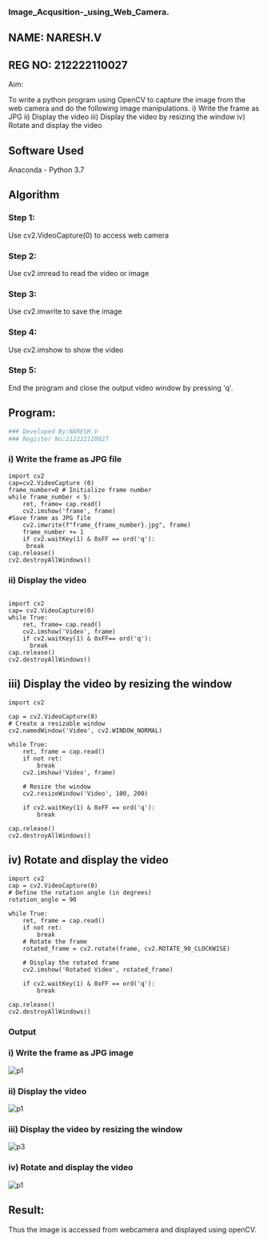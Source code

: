 ### Image_Acqusition-_using_Web_Camera.
## NAME: NARESH.V
## REG NO: 212222110027
Aim:
 
To write a python program using OpenCV to capture the image from the web camera and do the following image manipulations.
i) Write the frame as JPG 
ii) Display the video 
iii) Display the video by resizing the window
iv) Rotate and display the video

## Software Used
Anaconda - Python 3.7
## Algorithm
### Step 1:
Use cv2.VideoCapture(0) to access web camera

### Step 2:
Use cv2.imread to read the video or image

### Step 3:
Use cv2.imwrite to save the image

### Step 4:
Use cv2.imshow to show the video

### Step 5:
End the program and close the output video window by pressing 'q'.

## Program:
``` Python
### Developed By:NARESH.V
### Register No:212222110027
```
### i) Write the frame as JPG file
```
import cv2 
cap=cv2.VideoCapture (0) 
frame_number=0 # Initialize frame number
while frame_number < 5:
    ret, frame= cap.read()
    cv2.imshow('frame', frame) 
#Save frame as JPG file
    cv2.imwrite(f"frame_{frame_number}.jpg", frame)
    frame_number += 1 
    if cv2.waitKey(1) & 0xFF == ord('q'):
     break
cap.release()
cv2.destroyAllWindows()
```


### ii) Display the video
```

import cv2
cap= cv2.VideoCapture(0)
while True: 
    ret, frame= cap.read()
    cv2.imshow('Video', frame) 
    if cv2.waitKey(1) & 0xFF== ord('q'): 
      break 
cap.release()
cv2.destroyAllWindows()
```




## iii) Display the video by resizing the window
```
import cv2

cap = cv2.VideoCapture(0)
# Create a resizable window
cv2.namedWindow('Video', cv2.WINDOW_NORMAL)

while True: 
    ret, frame = cap.read()
    if not ret:
        break
    cv2.imshow('Video', frame)
    
    # Resize the window
    cv2.resizeWindow('Video', 100, 200)
    
    if cv2.waitKey(1) & 0xFF == ord('q'): 
        break 

cap.release()
cv2.destroyAllWindows()
```




## iv) Rotate and display the video
```
import cv2
cap = cv2.VideoCapture(0)
# Define the rotation angle (in degrees)
rotation_angle = 90

while True:
    ret, frame = cap.read()
    if not ret:
        break
    # Rotate the frame
    rotated_frame = cv2.rotate(frame, cv2.ROTATE_90_CLOCKWISE)
    
    # Display the rotated frame
    cv2.imshow('Rotated Video', rotated_frame)
    
    if cv2.waitKey(1) & 0xFF == ord('q'):
        break

cap.release()
cv2.destroyAllWindows()
```


### Output


### i) Write the frame as JPG image
![p1](https://github.com/user-attachments/assets/48288d61-e914-4264-9c8d-566ca29353c2)




### ii) Display the video
![p1](https://github.com/user-attachments/assets/48288d61-e914-4264-9c8d-566ca29353c2)



### iii) Display the video by resizing the window
![p3](https://github.com/user-attachments/assets/58b6e236-2cc4-42ee-a620-998ca895b312)



### iv) Rotate and display the video
![p1](https://github.com/user-attachments/assets/1050b085-1de5-4a56-9a38-221f769626ea)






## Result:
Thus the image is accessed from webcamera and displayed using openCV.
